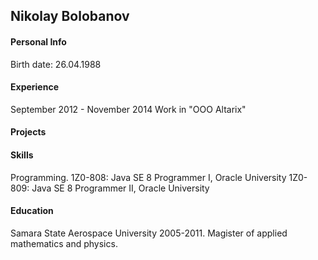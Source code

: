 ## Nikolay Bolobanov

#### Personal Info
Birth date: 26.04.1988

#### Experience
September 2012 - November 2014 Work in "OOO Altarix" 

#### Projects

#### Skills
Programming. 
1Z0-808: Java SE 8 Programmer I, Oracle University
1Z0-809: Java SE 8 Programmer II, Oracle University

#### Education
Samara State Aerospace University 2005-2011.
Magister of applied mathematics and physics.
